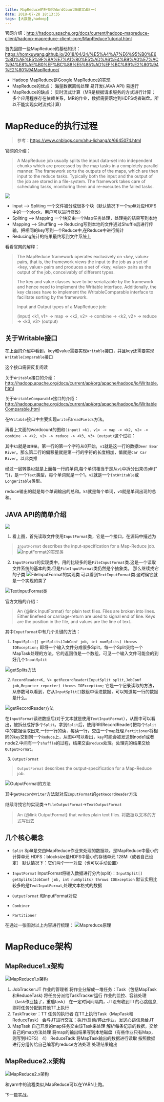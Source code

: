 ```yaml
---
title: MapReduce的补充和WordCount简单实战(一)
date: 2018-07-28 18:13:35
tags: [大数据,hadoop]
---
```

官网介绍：http://hadoop.apache.org/docs/current/hadoop-mapreduce-client/hadoop-mapreduce-client-core/MapReduceTutorial.html

首先回顾一些MapReduce的基础知识：
https://homxuwang.github.io/2018/04/24/%E5%A4%A7%E6%95%B0%E6%8D%AE%E5%9F%BA%E7%A1%80%E5%AD%A6%E4%B9%A0%E7%AC%94%E8%AE%B0%EF%BC%88%E5%85%AD%EF%BC%89%E2%80%94%E2%80%94MapReduce/
* Hadoop MapReduce是Google MapReduce的实现
* MapReduce的优点： 海量数据离线处理 易开发(JAVA API) 易运行
* MapReduce的缺点：
    实时流式计算（MR是根据请求服务的方式进行计算；多个应用程序存在依赖关系，MR的作业，数据需要落地到HDFS或者磁盘。所以不能实现实时流式计算）


# MapReduce的执行过程


>参考：https://www.cnblogs.com/ahu-lichang/p/6645074.html

官网的介绍：
>A MapReduce job usually splits the input data-set into independent chunks which are processed by the map tasks in a completely parallel manner. The framework sorts the outputs of the maps, which are then input to the reduce tasks. Typically both the input and the output of the job are stored in a file-system. The framework takes care of scheduling tasks, monitoring them and re-executes the failed tasks.

![](./1.png)

* Input --> Spliting 一个文件被分成很多个块（默认情况下一个split对应HDFS中的一个block，用户可以进行修改）
* Spliting --> Mapping 一个块交由一个Map任务处理，处理完的结果写到本地
* Mapping --> Shuffling --> Reducing写到本地的文件通过Shuffle后进行传输，把相同的key写到一个Reduce中,在Reduce中进行统计
* Reducing统计的结果最终写到文件系统上

看看官网的解释：
>The MapReduce framework operates exclusively on <key, value> pairs, that is, the framework views the input to the job as a set of <key, value> pairs and produces a set of <key, value> pairs as the output of the job, conceivably of different types.
>
>The key and value classes have to be serializable by the framework and hence need to implement the Writable interface. Additionally, the key classes have to implement the WritableComparable interface to facilitate sorting by the framework.
>
>Input and Output types of a MapReduce job:
>
>(input) <k1, v1> -> map -> <k2, v2> -> combine -> <k2, v2> -> reduce -> <k3, v3> (output)

## 关于Writable接口
在上面的介绍中看到，key和value需要实现`Writable`接口，并且key还需要实现`WritableComparable`接口

这个接口需要反复阅读

关于`Writable`接口的介绍：http://hadoop.apache.org/docs/current/api/org/apache/hadoop/io/Writable.html

关于`WritableComparable`接口的介绍：
http://hadoop.apache.org/docs/current/api/org/apache/hadoop/io/WritableComparable.html

在`Writable`接口中主要实现`write`和`readFields`方法。

再看上文面的wordcount的图和`(input) <k1, v1> -> map -> <k2, v2> -> combine -> <k2, v2> -> reduce -> <k3, v3> (output)`这个过程：

其中`k1`就是`偏移量`。第一行的第一个字符从0开始，`v1`就是这一行的数据`Deer Bear River`。那么第二行的偏移量就是第一行的字符的长度相加，值就是`Car Car River`。以此类推

经过一层转换`k2`就是上面每一行的单词,每个单词相当于是从`v1`中拆分出来(Split(" "))，是一个`Text`类型，每个单词就是一个1。`v2`就是一个`IntWritable`或` LongWritable`类型。

reduce输出的就是每个单词输出的总和。`k3`就是每个单词，`v3`就是单词出现的总和。

## JAVA API的简单介绍
![](./3_1.png)

1. 看上图，首先读取文件使用`InputFormat`类，它是一个接口，在源码中描述为
> <code>InputFormat</code> describes the input-specification for a  Map-Reduce job. 
![InputFormat的实现类](./3.png)
2. `InputFormat`的实现类中，用的比较多的是`FileInputFormat`类.这是一个读取文件系统的基本的类.但是`FileInputFormat`类仍然是个抽象类。
那么继续找它的子类
![FileInputFormat的实现类](./4.png)
可以看到`TextInputFormat`类.这时候它就是一个实现的类了

![TextInputFormat类](./5.png)

官方文档的介绍：
>An {@link InputFormat} for plain text files.  Files are broken into lines.
 Either linefeed or carriage-return are used to signal end of line.  Keys are
 the position in the file, and values are the line of text.. 

其中`InputFormat`中有几个关键的方法：

1) `InputSplit[] getSplits(JobConf job, int numSplits) throws IOException;`
即将一个输入文件分成很多Split，每一个Split交给一个MapTask处理的方法。它的返回值是一个数组，可见一个输入文件可能会的到好几个`InputSplit`

![getSplits方法](./6.png)

2) `RecordReader<K, V> getRecordReader(InputSplit split,JobConf job,Reporter reporter) throws IOException;`
它是一个记录读取的方法，从参数可以看到，它从`InputSplit[]`数组中读进数据，可以知道每一行的数据是什么。

![getRecordReader方法](./7.png)

在`InputFormat`读进数据后(对于文本就是使用`TextInputFormat`），从图中可以看出，被拆分成好多个`Split`。拿到`Split`后，使用RR(RecordReader)把每个`Split`中的数据读取出来,一行一行的读，每读一行，交由一个`map`处理.`Partitioner`将相同的`key`交到同一个`Reduce`上，从图中可以看出，`key`可能会被发送到node1或者node2.中间有一个`shuffle`的过程，结果交由`reduce`处理。处理完的结果交给`OutputFormat`。

3. `OutputFormat`

><code>OutputFormat</code> describes the output-specification for a  Map-Reduce job.

![OutputFormat的方法](./8.png)

其中`getRecordWriter`方法就对应`InputFormat`的`getRecordReader`方法

继续寻找它的实现类->`FileOutputFormat`->`TextOutputFormat`
>An {@link OutputFormat} that writes plain text files. 
将数据以文本的方式写出去

## 几个核心概念
* `Split`
    Split是交由MapReduce作业来处理的数据块，是MapReduce中最小的计算单元
    HDFS：blocksize是HDFS中最小的存储单元 128M（或者自己设定）
    默认情况下：它们两个一一对应（也可以手动设置）

* `InputFormat`
  InputFormat将输入数据进行分片(split)：`InputSplit[] getSplits(JobConf job, int numSplits) throws IOException`
  默认实用比较多的是`TextInputFormat`,处理文本格式的数据

* `OutputFormat`
    和InputFormat对应

* `Combiner`

* `Partitioner`

在通过一张图对以上内容进行梳理：
![Mapreduce原理](./9.png)

# MapReduce架构

## MapReduce1.x架构

![MapReduce1.x架构](./10.png)

1) JobTracker:JT
    作业的管理者
    将作业分解成一堆任务：Task（包括MapTask和ReduceTask)
    将任务分派给TaskTracker运行
    作业的监控、容错处理（task作业挂了，重启task）
    在一定时间间隔内，JT没有收到TT的心跳信息,则将任务分配到其他TT上执行
2) TaskTracker：TT
    任务的执行者
    在TT上执行Task（MapTask和ReduceTask）
    会与JT进行交互：执行/启动/停止作业，发送心跳信息给JT
3) MapTask
    自己开发的map任务交由该Task来处理
    解析每条记录的数据，交给自己的map方法处理
    将map的输出结果写到本地磁盘（有些作业只有Map，则写到HDFS）
4） ReduceTadk
    将MapTask输出的数据进行读取
    按照数据进行分组传给自己编写的reduce方法处理
    处理结果输出

## MapReduce2.x架构

![MapReduce2.x架构](./1.jpeg)

和yarn中的流程类似,MapReduce可以在YARN上跑。

下一篇实战。